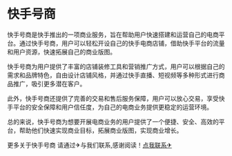 # 快手号商

快手号商是快手推出的一项商业服务，旨在帮助用户快速搭建和运营自己的电商平台。通过快手号商，用户可以轻松开设自己的快手电商店铺，借助快手平台的流量和用户资源，快速拓展自己的商业版图。

快手号商为用户提供了丰富的店铺装修工具和营销推广方式，用户可以根据自己的需求和品牌特色，自由设计店铺风格，并通过快手直播、短视频等多种形式进行商品推广，吸引更多潜在客户。

此外，快手号商还提供了完善的交易和售后服务保障，用户可以放心交易，享受快手平台的安全保障和用户信任度，为自己的电商业务提供更稳定的运营环境。

总的来说，快手号商为想要开展电商业务的用户提供了一个便捷、安全、高效的平台，帮助他们快速实现商业目标，拓展商业版图，实现商业增长。

更多关于快手号商 请通过✈与我们联系,感谢阅读！[点我联系✈](https://m.G208.com)